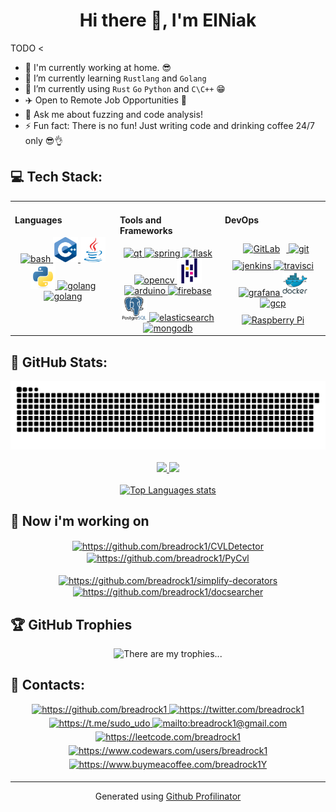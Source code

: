 <h1 align="center">Hi there 👋, I'm ElNiak</h1>

TODO
<
- 🌈  I'm currently working at home. 😎
- 🌱  I’m currently learning `Rustlang` and `Golang`
- 🤔  I’m currently using `Rust` `Go` `Python` and `C\C++` 😁
- ✈️  Open to Remote Job Opportunities 🍻
- 💬  Ask me about fuzzing and code analysis!
- ⚡   Fun fact: There is no fun! Just writing code and drinking coffee 24/7 only 😎👌
>

## 💻 Tech Stack:

<table><tr><td valign="top" width="33%">

#### Languages
<div align="center">  
  <a href="https://www.gnu.org/software/bash/" target="_blank" rel="noreferrer"> 
  <img src="https://www.vectorlogo.zone/logos/gnu_bash/gnu_bash-icon.svg" alt="bash" width="40" height="40"/> 
  </a> 

  <a href="https://www.w3schools.com/cpp/" target="_blank" rel="noreferrer"> 
  <img src="https://raw.githubusercontent.com/devicons/devicon/master/icons/cplusplus/cplusplus-original.svg" alt="cplusplus" width="40" height="40"/> 
  </a>

  <a href="https://www.java.com" target="_blank" rel="noreferrer"> 
  <img src="https://raw.githubusercontent.com/devicons/devicon/master/icons/java/java-original.svg" alt="java" width="40" height="40"/> 
  </a>

  <a href="https://www.python.org" target="_blank" rel="noreferrer"> 
  <img src="https://raw.githubusercontent.com/devicons/devicon/master/icons/python/python-original.svg" alt="python" width="40" height="40"/> 
  </a> 

  <a href="https://www.rust-lang.org" target="_blank" rel="noreferrer"> 
  <img src="https://www.vectorlogo.zone/logos/rust-lang/rust-lang-icon.svg" alt="golang" width="40" height="40"/> 
  </a>

  <a href="https://go.dev" target="_blank" rel="noreferrer"> 
  <img src="https://www.vectorlogo.zone/logos/golang/golang-icon.svg" alt="golang" width="40" height="40"/> 
  </a>
</div>

</td><td valign="top" width="33%">

#### Tools and Frameworks
<div align="center">
  <a href="https://www.qt.io/" target="_blank" rel="noreferrer"> 
  <img src="https://upload.wikimedia.org/wikipedia/commons/0/0b/Qt_logo_2016.svg" alt="qt" width="40" height="40"/> 
  </a> 

  <a href="https://spring.io/" target="_blank" rel="noreferrer"> 
  <img src="https://www.vectorlogo.zone/logos/springio/springio-icon.svg" alt="spring" width="40" height="40"/> 
  </a> 

  <a href="https://flask.palletsprojects.com/" target="_blank" rel="noreferrer"> 
  <img src="https://www.vectorlogo.zone/logos/pocoo_flask/pocoo_flask-icon.svg" alt="flask" width="40" height="40"/> 
  </a>

  <a href="https://opencv.org/" target="_blank" rel="noreferrer"> 
  <img src="https://www.vectorlogo.zone/logos/opencv/opencv-icon.svg" alt="opencv" width="40" height="40"/> 
  </a> 

  <a href="https://pandas.pydata.org/" target="_blank" rel="noreferrer"> 
  <img src="https://raw.githubusercontent.com/devicons/devicon/2ae2a900d2f041da66e950e4d48052658d850630/icons/pandas/pandas-original.svg" alt="pandas" width="40" height="40"/> 
  </a>
  
  <a href="https://www.arduino.cc/" target="_blank" rel="noreferrer"> 
  <img src="https://cdn.worldvectorlogo.com/logos/arduino-1.svg" alt="arduino" width="40" height="40"/> 
  </a>
  
  <a href="https://firebase.google.com/" target="_blank" rel="noreferrer"> 
  <img src="https://www.vectorlogo.zone/logos/firebase/firebase-icon.svg" alt="firebase" width="40" height="40"/> 
  </a>

  <a href="https://www.postgresql.org" target="_blank" rel="noreferrer"> 
  <img src="https://raw.githubusercontent.com/devicons/devicon/master/icons/postgresql/postgresql-original-wordmark.svg" alt="postgresql" width="40" height="40"/> 
  </a>

  <a href="https://www.elastic.co" target="_blank" rel="noreferrer"> 
  <img src="https://www.vectorlogo.zone/logos/elastic/elastic-icon.svg" alt="elasticsearch" width="40" height="40"/> 
  </a>

  <a href="https://www.mongodb.com/" target="_blank" rel="noreferrer"> 
  <img src="https://www.vectorlogo.zone/logos/mongodb/mongodb-icon.svg" alt="mongodb" width="40" height="40"/> 
  </a>
</div>

</td><td valign="top" width="33%">

#### DevOps
<div align="center">
  <a href="https://about.gitlab.com/" target="_blank">
  <img style="margin: 10px" src="https://profilinator.rishav.dev/skills-assets/gitlab.svg" alt="GitLab" height="50" />
  </a>

  <a href="https://git-scm.com/" target="_blank" rel="noreferrer"> 
  <img src="https://www.vectorlogo.zone/logos/git-scm/git-scm-icon.svg" alt="git" width="40" height="40"/> 
  </a> 

  <a href="https://www.jenkins.io" target="_blank" rel="noreferrer"> 
  <img src="https://www.vectorlogo.zone/logos/jenkins/jenkins-icon.svg" alt="jenkins" width="40" height="40"/> 
  </a>

  <a href="https://travis-ci.org" target="_blank" rel="noreferrer"> 
  <img src="https://www.vectorlogo.zone/logos/travis-ci/travis-ci-icon.svg" alt="travisci" width="40" height="40"/> 
  </a>

  <a href="https://grafana.com" target="_blank" rel="noreferrer"> 
  <img src="https://www.vectorlogo.zone/logos/grafana/grafana-icon.svg" alt="grafana" width="40" height="40"/> 
  </a>

  <a href="https://www.docker.com/" target="_blank" rel="noreferrer"> 
  <img src="https://raw.githubusercontent.com/devicons/devicon/master/icons/docker/docker-original-wordmark.svg" alt="docker" width="40" height="40"/> 
  </a> 

  <a href="https://cloud.google.com" target="_blank" rel="noreferrer"> 
  <img src="https://www.vectorlogo.zone/logos/google_cloud/google_cloud-icon.svg" alt="gcp" width="40" height="40"/> 
  </a>

  <a href="https://www.raspberrypi.org/" target="_blank">
  <img style="margin: 10px" src="https://profilinator.rishav.dev/skills-assets/raspberrypi.png" alt="Raspberry Pi" height="50" />
  </a>
</div>

</td></tr></table>


## 🧮 GitHub Stats:

<div align="center">
  <a href="https://github.com/breadrock1/breadrock1/blob/output/github-contribution-grid-snake.svg" rel="noreferrer">
  <img src="https://github.com/breadrock1/breadrock1/blob/output/github-contribution-grid-snake.svg"> 
  </a>
</div>

</br>

<div align="center">
  <a href="https://github-readme-stats.vercel.app/api?username=breadrock1&show_icons=true&locale=en" rel="noreferrer">
  <img src="https://github-readme-stats.vercel.app/api?username=breadrock1&show_icons=true&locale=en" width="380" />
  </a>
  
  <a href="https://github-readme-streak-stats.herokuapp.com/?user=breadrock1&show_icons=true&locale=en" rel="noreferrer">
  <img src="https://github-readme-streak-stats.herokuapp.com/?user=breadrock1&show_icons=true&locale=en" width="400" />
  </a>
</div>

</br>

<div align="center">
  <a href="https://github-readme-stats-git-masterrstaa-rickstaa.vercel.app/api/top-langs/?username=breadrock1&langs_count=7&hide=Jupyter%20Notebook&hide_border=true&layout=compact" rel="noreferrer" />
  <img src="https://github-readme-stats-git-masterrstaa-rickstaa.vercel.app/api/top-langs/?username=breadrock1&langs_count=7&hide=Jupyter%20Notebook&hide_border=true&layout=compact" alt="Top Languages stats" width="320" />
  </a>
</div>


## 🏡 Now i'm working on

<div align="center">
  <a href="https://github.com/breadrock1/CVLDetector">
  <img src="https://github-readme-stats-git-masterrstaa-rickstaa.vercel.app/api/pin/?username=breadrock1&repo=CVLDetector&theme=buefy"
                                                    alt="https://github.com/breadrock1/CVLDetector" align="center" />
  </a>
  
  <a href="https://github.com/breadrock1/PyCvl">
  <img src="https://github-readme-stats-git-masterrstaa-rickstaa.vercel.app/api/pin/?username=breadrock1&repo=PyCvl&theme=buefy" 
                                                    alt="https://github.com/breadrock1/PyCvl" align="center" />
  </a>
</div>

</br>

<div align="center">
  <a href="https://github.com/breadrock1/simplify-decorators">
  <img src="https://github-readme-stats-git-masterrstaa-rickstaa.vercel.app/api/pin/?username=breadrock1&repo=simplify-decorators&theme=buefy" 
                                                    alt="https://github.com/breadrock1/simplify-decorators" align="center" />
  </a>

  <a href="https://github.com/breadrock1/docsearcher">
  <img src="https://github-readme-stats-git-masterrstaa-rickstaa.vercel.app/api/pin/?username=breadrock1&repo=docsearcher&theme=buefy" 
                                                    alt="https://github.com/breadrock1/docsearcher" align="center" />
  </a>
</div>


## 🏆 GitHub Trophies

<div align="center">
  <img src="https://github-profile-trophy.vercel.app/?username=breadrock1&theme=radical&no-frame=false&no-bg=true&margin-w=4" 
                                                    alt="There are my trophies..." />
</div>


## 📩 Contacts:

<div align="center" width=100>
  <a href="https://github.com/breadrock1" target="_blank">
  <img src=https://img.shields.io/badge/github-breadrock1-%2324292e.svg?&style=plastic&logo=github&logoColor=white alt="https://github.com/breadrock1" style="margin-bottom: 5px;" />
  </a>
  
  <a href="https://twitter.com/breadrock1" target="_blank">
  <img src=https://img.shields.io/badge/twitter-breadrock1-%2300acee.svg?&style=plastic&logo=twitter&logoColor=white alt="https://twitter.com/breadrock1" style="margin-bottom: 5px;" />
  </a>
  
  <a href="https://t.me/sudo_udo" target="_blank">
  <img src="https://img.shields.io/badge/Telegram-@sudo_udo-33A8E3?&style=plastic&logo=telegram&logoColor=white" alt="https://t.me/sudo_udo" style="margin-bottom: 5px;" />
  </a>
  
  <a href="mailto:breadrock1@gmail.com?Subject=What's up bro!" target="_blank">
  <img src="https://img.shields.io/badge/Gmail-breadrock1-D14836?style=plastic&logo=gmail&logoColor=white" alt="mailto:breadrock1@gmail.com" style="margin-bottom: 5px;" />
  </a>
</div>

<div align="center" width=100>
  <a href="https://leetcode.com/breadrock1" target="_blank" style="display: inline-block;">
  <img src="https://img.shields.io/badge/LeetCode-breadrock1-000000?style=plastice&logo=LeetCode" alt="https://leetcode.com/breadrock1" style="margin-bottom: 5px;" />
  </a>                                              
                                                    
  <a href="https://www.codewars.com/users/breadrock1" target="_blank" style="display: inline-block;">
  <img src="https://img.shields.io/badge/Codewars-breadrock1-B1361E?style=plastic&logo=Codewars&logoColor=white" alt="https://www.codewars.com/users/breadrock1" style="margin-bottom: 5px;" />
  </a>
</div>

<div align="center" width=100>
  <a href="https://www.buymeacoffee.com/breadrock1Y" target="_blank" style="display: inline-block;">
  <img src="https://img.shields.io/badge/Donate-Buy%20Me%20A%20Coffee-orange.svg?style=plastic&logo=buymeacoffee" alt="https://www.buymeacoffee.com/breadrock1Y" style="margin-bottom: 5px;" />
  </a>
</div>

---
<div align="center">Generated using <a href="https://profilinator.rishav.dev/" target="_blank">Github Profilinator</a></div>

